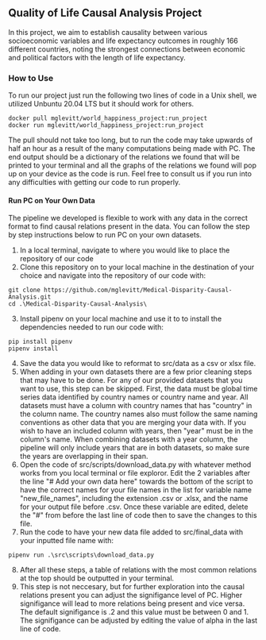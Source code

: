 ## Quality of Life Causal Analysis Project

In this project, we aim to establish causality between various socioeconomic variables and life expectancy outcomes in  roughly 166 different countries, noting the strongest connections between economic and political factors with the length of life expectancy. 

### How to Use

To run our project just run the following two lines of code in a Unix shell, we utilized Unbuntu 20.04 LTS but it should work for others.
```
docker pull mglevitt/world_happiness_project:run_project
docker run mglevitt/world_happiness_project:run_project
```
The pull should not take too long, but to run the code may take upwards of half an hour as a result of the many computations being made with PC. The end output should be a dictionary of the relations we found that will be printed to your terminal and all the graphs of the relations we found will pop up on your device as the code is run. Feel free to consult us if you run into any difficulties with getting our code to run properly.

#### Run PC on Your Own Data

The pipeline we developed is flexible to work with any data in the correct format to find causal relations present in the data. You can follow the step by step instructions below to run PC on your own datasets. 

1. In a local terminal, navigate to where you would like to place the repository of our code
2. Clone this repository on to your local machine in the destination of your choice and navigate into the repository of our code with: 
```
git clone https://github.com/mglevitt/Medical-Disparity-Causal-Analysis.git
cd .\Medical-Disparity-Causal-Analysis\
```
3. Install pipenv on your local machine and use it to to install the dependencies needed to run our code with: 
```
pip install pipenv
pipenv install
```
4. Save the data you would like to reformat to src/data as a csv or xlsx file. 
5. When adding in your own datasets there are a few prior cleaning steps that may have to be done. For any of our provided datasets that you want to use, this step can be skipped. First, the data must be global time series data identified by country names or country name and year. All datasets must have a column with country names that has "country" in the column name. The country names also must follow the same naming conventions as other data that you are merging your data with. If you wish to have an included column with years, then "year" must be in the column's name. When combining datasets with a year column, the pipeline will only include years that are in both datasets, so make sure the years are overlapping in their span. 
6. Open the code of src/scripts/download_data.py with whatever method works from you local terminal or file exploror. Edit the 2 variables after the line "# Add your own data here" towards the bottom of the script to have the correct names for your file names in the list for variable name "new_file_names", including the extension .csv or .xlsx, and the name for your output file before .csv. Once these variable are edited, delete the "#" from before the last line of code then to save the changes to this file.
7. Run the code to have your new data file added to src/final_data with your inputted file name with: 
```
pipenv run .\src\scripts\download_data.py
```
8. After all these steps, a table of relations with the most common relations at the top should be outputted in your terminal. 
9. This step is not neccesary, but for further exploration into the causal relations present you can adjust the signifigance level of PC. Higher signifigance will lead to more relations being present and vice versa. The default signifigance is .2 and this value must be between 0 and 1. The signifigance can be adjusted by editing the value of alpha in the last line of code. 
